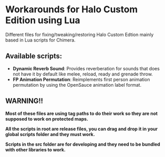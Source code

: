 # Workarounds for Halo Custom Edition using Lua

Different files for fixing/tweaking/restoring Halo Custom Edtion mainly based in Lua scripts
for Chimera.

## Available scripts:
- **Dynamic Reverb Sound**:
  Provides reverberation for sounds that does not have it by default like melee, reload, ready and grenade throw.
- **FP Animation Permutation**:
  Reimplements first person animation permutation by using the OpenSauce animation label format.

## WARNING!!

**Most of these files are using tag paths to do their work so they are not supposed to work on protected maps.**


**All the scripts in root are release files, you can drag and drop it in your global scripts folder and they must work.** 

**Scripts in the src folder are for developing and they need to be bundled with other libraries to work.**

